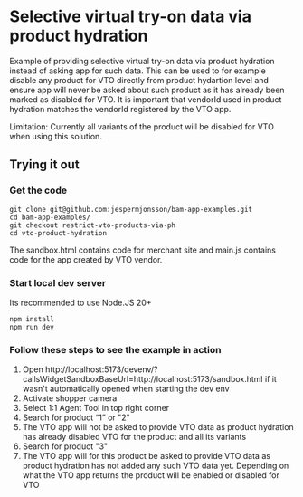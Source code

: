 # Selective virtual try-on data via product hydration

Example of providing selective virtual try-on data via product hydration instead of asking app for such data. This can be used to for example disable any product for VTO directly from product hydartion level and ensure app will never be asked about such product as it has already been marked as disabled for VTO. It is important that vendorId used in product hydration matches the vendorId registered by the VTO app.

Limitation: Currently all variants of the product will be disabled for VTO when using this solution.

## Trying it out

### Get the code

```
git clone git@github.com:jespermjonsson/bam-app-examples.git
cd bam-app-examples/
git checkout restrict-vto-products-via-ph
cd vto-product-hydration
```

The sandbox.html contains code for merchant site and main.js contains code for the app created by VTO vendor.

### Start local dev server

Its recommended to use Node.JS 20+

```
npm install
npm run dev
```

### Follow these steps to see the example in action

1. Open http://localhost:5173/devenv/?callsWidgetSandboxBaseUrl=http://localhost:5173/sandbox.html if it wasn't automatically opened when starting the dev env
2. Activate shopper camera
3. Select 1:1 Agent Tool in top right corner
4. Search for product “1” or "2"
5. The VTO app will not be asked to provide VTO data as product hydration has already disabled VTO for the product and all its variants
6. Search for product "3"
7. The VTO app will for this product be asked to provide VTO data as product hydration has not added any such VTO data yet. Depending on what the VTO app returns the product will be enabled or disabled for VTO
